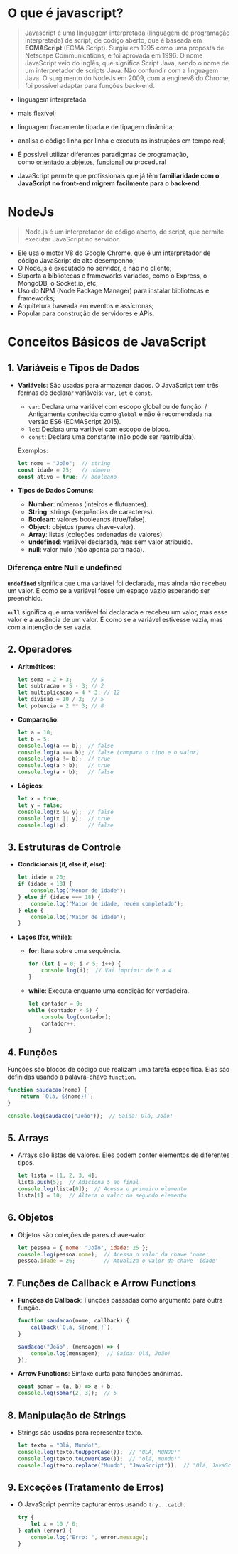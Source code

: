 # O que é javascript?
>  Javascript é uma linguagem interpretada (linguagem de programação interpretada) de script, de código aberto, que é baseada em **ECMAScript** (ECMA Script). Surgiu em 1995 como uma proposta de Netscape Communications, e foi aprovada em 1996. O nome JavaScript veio do inglês, que significa Script Java, sendo o nome de um interpretador de scripts Java. Não confundir com a linguagem Java.
> O surgimento do NodeJs em 2009, com a enginev8 do Chrome, foi possível adaptar para funções back-end.

- linguagem interpretada
- mais flexível;
- linguagem fracamente tipada e de tipagem dinâmica;
- analisa o código linha por linha e executa as instruções em tempo real;
- É possível utilizar diferentes paradigmas de programação, como [orientado a objetos](https://www.alura.com.br/artigos/poo-programacao-orientada-a-objetos), [funcional](https://www.alura.com.br/artigos/programacao-funcional-o-que-e) ou procedural

-  JavaScript permite que profissionais que já têm **familiaridade com o JavaScript no front-end migrem facilmente para o back-end**.

# NodeJs
> Node.js é um interpretador de código aberto, de script, que permite executar JavaScript no servidor.

- Ele usa o motor V8 do Google Chrome, que é um interpretador de código JavaScript de alto desempenho;
- O Node.js é executado no servidor, e não no cliente;
- Suporta a bibliotecas e frameworks variados, como o Express, o MongoDB, o Socket.io, etc;
- Uso do NPM (Node Package Manager) para instalar bibliotecas e frameworks;
- Arquitetura baseada em eventos e assícronas;
- Popular para construção de servidores e APis.

# Conceitos Básicos de JavaScript

## 1. Variáveis e Tipos de Dados

- **Variáveis**: São usadas para armazenar dados. O JavaScript tem três formas de declarar variáveis: `var`, `let` e `const`.
  - `var`: Declara uma variável com escopo global ou de função. / Antigamente conhecida como `global` e não é recomendada na versão ES6 (ECMAScript 2015).
  - `let`: Declara uma variável com escopo de bloco.
  - `const`: Declara uma constante (não pode ser reatribuída).

  Exemplos:
  ```javascript
  let nome = "João";  // string
  const idade = 25;   // número
  const ativo = true; // booleano
  ```

- **Tipos de Dados Comuns**:
  - **Number**: números (inteiros e flutuantes).
  - **String**: strings (sequências de caracteres).
  - **Boolean**: valores booleanos (true/false).
  - **Object**: objetos (pares chave-valor).
  - **Array**: listas (coleções ordenadas de valores).
  - **undefined**: variável declarada, mas sem valor atribuído.
  - **null**: valor nulo (não aponta para nada).

### Diferença entre Null e undefined
 **`undefined`** significa que uma variável foi declarada, mas ainda não recebeu um valor. É como se a variável fosse um espaço vazio esperando ser preenchido.

**`null`** significa que uma variável foi declarada e recebeu um valor, mas esse valor é a ausência de um valor. É como se a variável estivesse vazia, mas com a intenção de ser vazia.

## 2. Operadores

- **Aritméticos**:
  ```javascript
  let soma = 2 + 3;      // 5
  let subtracao = 5 - 3; // 2
  let multiplicacao = 4 * 3; // 12
  let divisao = 10 / 2;  // 5
  let potencia = 2 ** 3; // 8
  ```

- **Comparação**:
  ```javascript
  let a = 10;
  let b = 5;
  console.log(a == b);  // false
  console.log(a === b); // false (compara o tipo e o valor)
  console.log(a != b);  // true
  console.log(a > b);   // true
  console.log(a < b);   // false
  ```

- **Lógicos**:
  ```javascript
  let x = true;
  let y = false;
  console.log(x && y);  // false
  console.log(x || y);  // true
  console.log(!x);      // false
  ```

## 3. Estruturas de Controle

- **Condicionais (if, else if, else)**:
  ```javascript
  let idade = 20;
  if (idade < 18) {
      console.log("Menor de idade");
  } else if (idade === 18) {
      console.log("Maior de idade, recém completado");
  } else {
      console.log("Maior de idade");
  }
  ```

- **Laços (for, while)**:
  - **for**: Itera sobre uma sequência.
    ```javascript
    for (let i = 0; i < 5; i++) {
        console.log(i);  // Vai imprimir de 0 a 4
    }
    ```

  - **while**: Executa enquanto uma condição for verdadeira.
    ```javascript
    let contador = 0;
    while (contador < 5) {
        console.log(contador);
        contador++;
    }
    ```

## 4. Funções

Funções são blocos de código que realizam uma tarefa específica. Elas são definidas usando a palavra-chave `function`.
```javascript
function saudacao(nome) {
    return `Olá, ${nome}!`;
}

console.log(saudacao("João"));  // Saída: Olá, João!
```

## 5. Arrays

- Arrays são listas de valores. Eles podem conter elementos de diferentes tipos.
  ```javascript
  let lista = [1, 2, 3, 4];
  lista.push(5);  // Adiciona 5 ao final
  console.log(lista[0]);  // Acessa o primeiro elemento
  lista[1] = 10;  // Altera o valor do segundo elemento
  ```

## 6. Objetos

- Objetos são coleções de pares chave-valor.
  ```javascript
  let pessoa = { nome: "João", idade: 25 };
  console.log(pessoa.nome);  // Acessa o valor da chave 'nome'
  pessoa.idade = 26;         // Atualiza o valor da chave 'idade'
  ```

## 7. Funções de Callback e Arrow Functions

- **Funções de Callback**: Funções passadas como argumento para outra função.
  ```javascript
  function saudacao(nome, callback) {
      callback(`Olá, ${nome}!`);
  }

  saudacao("João", (mensagem) => {
      console.log(mensagem);  // Saída: Olá, João!
  });
  ```

- **Arrow Functions**: Sintaxe curta para funções anônimas.
  ```javascript
  const somar = (a, b) => a + b;
  console.log(somar(2, 3));  // 5
  ```

## 8. Manipulação de Strings

- Strings são usadas para representar texto.
  ```javascript
  let texto = "Olá, Mundo!";
  console.log(texto.toUpperCase());  // "OLÁ, MUNDO!"
  console.log(texto.toLowerCase());  // "olá, mundo!"
  console.log(texto.replace("Mundo", "JavaScript"));  // "Olá, JavaScript!"
  ```

## 9. Exceções (Tratamento de Erros)

- O JavaScript permite capturar erros usando `try...catch`.
  ```javascript
  try {
      let x = 10 / 0;
  } catch (error) {
      console.log("Erro: ", error.message);
  }
  ```
